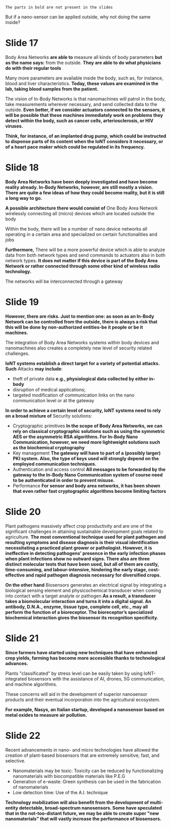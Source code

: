     The parts in bold are not present in the slides

But if a nano-sensor can be applied outside, why not doing the same inside?

# Slide 17
Body Area Networks **are able to** measure all kinds of body parameters **but as the name says:** from the outside. **They are able to do what physicians do with their regular tools**

Many more parameters are available inside the body, such as, for instance, blood and liver characteristics. **Today, these values are examined in the lab, taking blood samples from the patient.**

The vision of In-Body Networks is that nanomachines will patrol in the body, take measurements wherever necessary, and send collected data to the outside. **Even better, if we consider actuators connected to the sensors, it will be possible that these machines immediately work on problems they detect within the body, such as cancer cells, arteriosclerosis, or HIV viruses.**

**Think, for instance, of an implanted drug pump, which could be instructed to dispense parts of its content when the IoNT considers it necessary, or of a heart pace maker which could be regulated in its frequency.**

# Slide 18
**Body Area Networks have been deeply investigated and have become reality already. In-Body Networks, however, are still mostly a vision. There are quite a few ideas of how they could become reality, but it is still a long way to go.**

**A possible architecture there would consist of** One Body Area Network wirelessly connecting all (micro) devices which are located outside the body

Within the body, there will be a number of nano device networks all operating in a certain area and specialized on certain functionalities and jobs

**Furthermore,** There will be a more powerful device which is able to analyze data from both network types and send commands to actuators also in both network types. **It does not matter if this device is part of the Body Area Network or rather connected through some other kind of wireless radio technology.**

The networks will be interconnected through a gateway

# Slide 19
**However, there are risks. Just to mention one: as soon as an In-Body Network can be controlled from the outside, there is always a risk that this will be done by non-authorized entities-be it people or be it machines.**

The integration of Body Area Networks systems within body devices and nanomachines also creates a completely new level of security related challenges.

**IoNT systems establish a direct target for a variety of potential attacks. Such** Attacks **may include**:
- theft of private data **e.g., physiological data collected by either in-body**
- disruption of medical applications;
- targeted modification of communication links on the nano communication level or at the gateway

**In order to achieve a certain level of security, IoNT systems need to rely on a broad mixture of** Security solutions:
- Cryptographic primitives **In the scope of Body Area Networks, we can rely on classical cryptographic solutions such as using the symmetric AES or the asymmetric RSA algorithms. For In-Body Nano Communication, however, we need more lightweight solutions such as the biochemical cryptography**
- Key management **The gateway will have to part of a (possibly larger) PKI system. Also, the type of keys used will strongly depend on the employed communication techniques.**
- Authentication and access control **All messages to be forwarded by the gateway to the In-Body Nano Communication system of course need to be authenticated in order to prevent misuse.**
- Performance **For sensor and body area networks, it has been shown that even rather fast cryptographic algorithms become limiting factors**

# Slide 20
Plant pathogens massively affect crop productivity and are one of the significant challenges in attaining sustainable development goals related to agriculture. **The most conventional technique used for plant pathogen and resulting symptoms and disease diagnosis is their visual identification necessitating a practiced plant grower or pathologist. However, it is ineffective in detecting pathogens’ presence in the early infection phases when plant infections show no outward signs. There also are three distinct molecular tests that have been used, but all of them are costly, time-consuming, and labour-intensive, hindering the early stage, cost-effective and rapid pathogen diagnosis necessary for diversified crops.**

**On the other hand** Biosensors generates an electrical signal by integrating a biological sensing element and physicochemical transducer when coming into contact with a target analyte or pathogen.​ **As a result, a transducer takes a biomolecular interaction and turns it into a digital signal. An antibody, D.N.A., enzyme, tissue type, complete cell, etc., may all perform the function of a bioreceptor. The bioreceptor’s specialized biochemical interaction gives the biosensor its recognition specificity.**

# Slide 21
**Since farmers have started using new techniques that have enhanced crop yields, farming has become more accessible thanks to technological advances.**

Plants "classificated" by stress level can be easily taken by using IoNT-integrated biosensors with the assistance of AI, drones, 5G communication, and machine algorithms.

These concerns will aid in the development of superior nanosensor products and their eventual incorporation into the agricultural ecosystem.

**For example, Nasys, an Italian startup, developed a nanosensor based on metal oxides to measure air pollution.**

# Slide 22
Recent advancements in nano- and micro technologies have allowed the creation of plant-based biosensors that are extremely sensitive, fast, and selective.
- Nanomaterials may be toxic: Toxicity can be reduced by functionalizing nanomaterials with biocompatible materials like P.E.G
- Generation of e-waste: Green synthesis can be used in the fabrication of nanomaterials
- Low detection time: Use of the A.I. technique

**Technology mobilization will also benefit from the development of multi-entity detectable, broad-spectrum nanosensors. Some have speculated that in the not-too-distant future, we may be able to create super "new nanomaterials" that will vastly increase the performance of biosensors.**